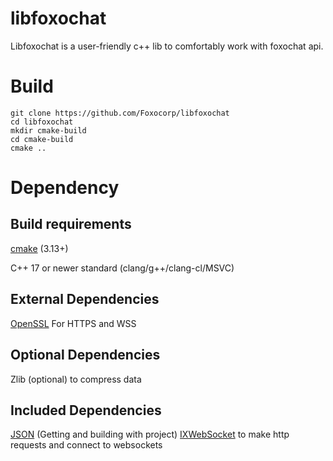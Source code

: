 # libfoxochat
Libfoxochat is a user-friendly c++ lib to comfortably work with foxochat api.

# Build

```
git clone https://github.com/Foxocorp/libfoxochat
cd libfoxochat
mkdir cmake-build
cd cmake-build 
cmake ..
```

# Dependency

## Build requirements
[cmake](https://cmake.org/) (3.13+)

C++ 17 or newer standard (clang/g++/clang-cl/MSVC)

## External Dependencies 
[OpenSSL](https://openssl.org/) For HTTPS and WSS

## Optional Dependencies
Zlib (optional) to compress data

## Included Dependencies
[JSON](https://json.nlohmann.me/) (Getting and building with project)
[IXWebSocket](https://machinezone.github.io/IXWebSocket/) to make http requests and connect to websockets
